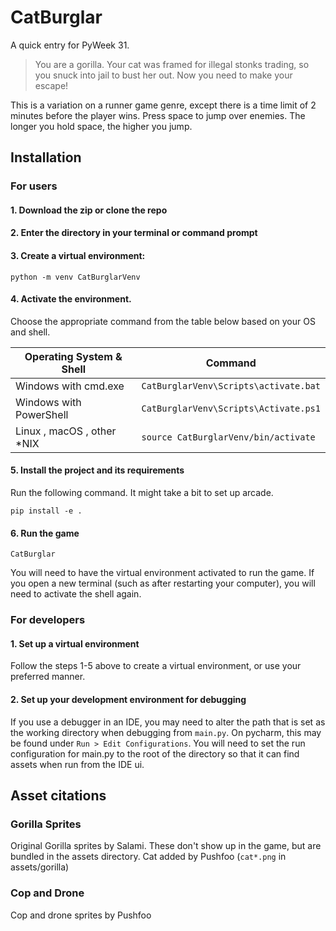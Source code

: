 # CatBurglar
 
A quick entry for PyWeek 31. 
 
> You are a gorilla. Your cat was framed for illegal stonks trading, so you snuck into jail to bust her out. Now you need to make your escape!

This is a variation on a runner game genre, except there is a time limit of 2 minutes before the player wins.
Press space to jump over enemies. The longer you hold space, the higher you jump.

## Installation

### For users

#### 1. Download the zip or clone the repo
#### 2. Enter the directory in your terminal or command prompt
#### 3. Create a virtual environment:
```
python -m venv CatBurglarVenv
```
#### 4. Activate the environment.

Choose the appropriate command from the table below based on your OS and shell.

| Operating System & Shell    |  Command                              |
------------------------------|---------------------------------------|
| Windows with cmd.exe        | `CatBurglarVenv\Scripts\activate.bat` |
| Windows with PowerShell     | `CatBurglarVenv\Scripts\Activate.ps1` |
| Linux , macOS , other *NIX  | `source CatBurglarVenv/bin/activate`  |

#### 5. Install the project and its requirements
Run the following command. It might take a bit to set up arcade.
```
pip install -e .
```

#### 6. Run the game
```
CatBurglar
```
You will need to have the virtual environment activated to run the game. If you open a new terminal
(such as after restarting your computer), you will need to activate the shell again.

### For developers

#### 1. Set up a virtual environment

Follow the steps 1-5 above to create a virtual environment, or use your preferred manner.

#### 2. Set up your development environment for debugging
If you use a debugger in an IDE, you may need to alter the path that is set as the working directory when debugging from
`main.py`. On pycharm, this may be found under  `Run > Edit Configurations`.
You will need to set the run configuration for main.py to the root of the directory so that it can find assets
when run from the IDE ui.

## Asset citations

### Gorilla Sprites
Original Gorilla sprites by Salami. These don't show up in the game, but are bundled in the assets directory.
Cat added by Pushfoo (`cat*.png` in assets/gorilla)

### Cop and Drone
Cop and drone sprites by Pushfoo
